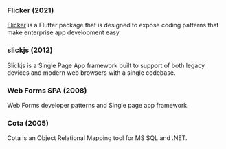 ### Flicker (2021)
[Flicker](https://pub.dev/packages/flutter_flicker) is a Flutter package that is designed to expose coding patterns that make enterprise app development easy.
 
### slickjs (2012)
Slickjs is a Single Page App framework built to support of both legacy devices and modern web browsers with a single codebase.
 
### Web Forms SPA (2008)
Web Forms developer patterns and Single page app framework.
 
### Cota (2005)
Cota is an Object Relational Mapping tool for MS SQL and .NET.